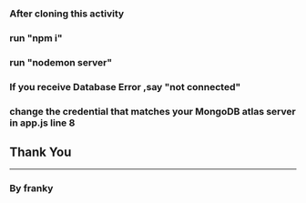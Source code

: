 ### After cloning this activity 
### run "npm i"
### run "nodemon server"

### If you receive Database Error ,say "not connected" 
### change the credential that matches your MongoDB atlas server in app.js line 8



## Thank You 
---
### By franky
